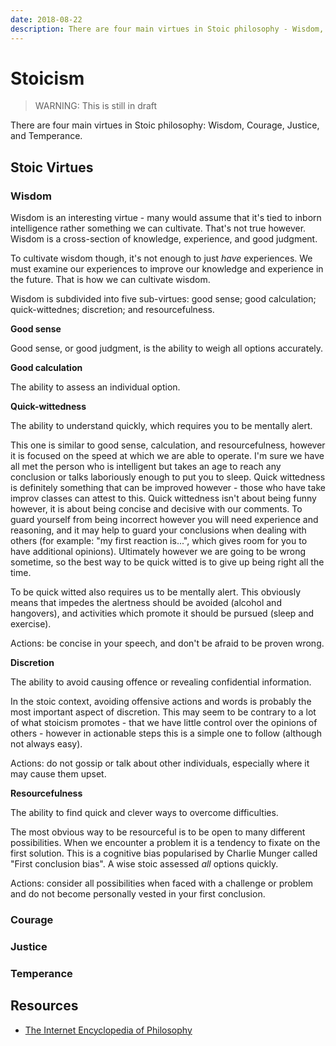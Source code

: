 ```yaml
---
date: 2018-08-22
description: There are four main virtues in Stoic philosophy - Wisdom, Courage, Justice, and Temperance.
---
```

# Stoicism

> WARNING: This is still in draft

There are four main virtues in Stoic philosophy: Wisdom, Courage, Justice, and Temperance. 

## Stoic Virtues

### Wisdom

Wisdom is an interesting virtue - many would assume that it's tied to inborn intelligence rather something we can cultivate. That's not true however. Wisdom is a cross-section of knowledge, experience, and good judgment.

To cultivate wisdom though, it's not enough to just *have* experiences. We must examine our experiences to improve our knowledge and experience in the future. That is how we can cultivate wisdom.

Wisdom is subdivided into five sub-virtues: good sense; good calculation; quick-wittednes; discretion; and resourcefulness.

**Good sense**

Good sense, or good judgment, is the ability to weigh all options accurately.

**Good calculation**

The ability to assess an individual option.

**Quick-wittedness**

The ability to understand quickly, which requires you to be mentally alert.

This one is similar to good sense, calculation, and resourcefulness, however it is focused on the speed at which we are able to operate. I'm sure we have all met the person who is intelligent but takes an age to reach any conclusion or talks laboriously enough to put you to sleep. Quick wittedness is definitely something that can be improved however - those who have take improv classes can attest to this. Quick wittedness isn't about being funny however, it is about being concise and decisive with our comments. To guard yourself from being incorrect however you will need experience and reasoning, and it may help to guard your conclusions when dealing with others (for example: "my first reaction is...", which gives room for you to have additional opinions). Ultimately however we are going to be wrong sometime, so the best way to be quick witted is to give up being right all the time.

To be quick witted also requires us to be mentally alert. This obviously means that impedes the alertness should be avoided (alcohol and hangovers), and activities which promote it should be pursued (sleep and exercise).

Actions: be concise in your speech, and don't be afraid to be proven wrong.

**Discretion**

The ability to avoid causing offence or revealing confidential information.

In the stoic context, avoiding offensive actions and words is probably the most important aspect of discretion. This may seem to be contrary to a lot of what stoicism promotes - that we have little control over the opinions of others - however in actionable steps this is a simple one to follow (although not always easy).

Actions: do not gossip or talk about other individuals, especially where it may cause them upset.

**Resourcefulness**

The ability to find quick and clever ways to overcome difficulties.

The most obvious way to be resourceful is to be open to many different possibilities. When we encounter a problem it is a tendency to fixate on the first solution. This is a cognitive bias popularised by Charlie Munger called "First conclusion bias". A wise stoic assessed *all* options quickly.

Actions: consider all possibilities when faced with a challenge or problem and do not become personally vested in your first conclusion.


### Courage

### Justice

### Temperance

## Resources

- [The Internet Encyclopedia of Philosophy](https://www.iep.utm.edu/stoiceth/)
